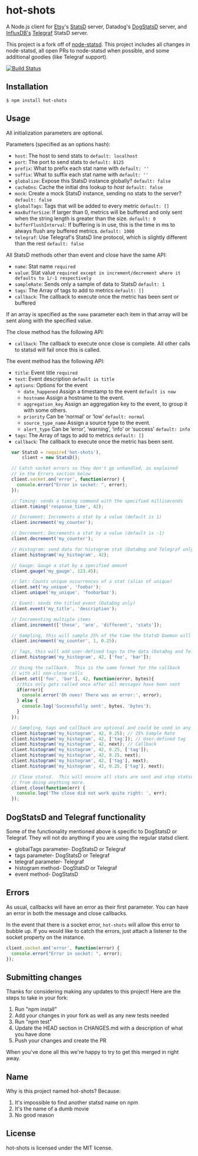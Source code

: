 # hot-shots

A Node.js client for [Etsy](http://etsy.com)'s [StatsD](https://github.com/etsy/statsd) server, Datadog's [DogStatsD](http://docs.datadoghq.com/guides/dogstatsd/) server, and [InfluxDB's](http://influxdb.com) [Telegraf](https://github.com/influxdb/telegraf) StatsD server.

This project is a fork off of [node-statsd](https://github.com/sivy/node-statsd).  This project includes all changes in node-statsd, all open PRs to node-statsd when possible, and some additional goodies (like Telegraf support).

[![Build Status](https://secure.travis-ci.org/brightcove/hot-shots.png?branch=master)](http://travis-ci.org/brightcove/hot-shots)

## Installation

```
$ npm install hot-shots
```

## Usage

All initialization parameters are optional.

Parameters (specified as an options hash):
* `host`:        The host to send stats to `default: localhost`
* `port`:        The port to send stats to `default: 8125`
* `prefix`:      What to prefix each stat name with `default: ''`
* `suffix`:      What to suffix each stat name with `default: ''`
* `globalize`:   Expose this StatsD instance globally? `default: false`
* `cacheDns`:    Cache the initial dns lookup to *host* `default: false`
* `mock`:        Create a mock StatsD instance, sending no stats to the server? `default: false`
* `globalTags`:  Tags that will be added to every metric `default: []`
* `maxBufferSize`: If larger than 0,  metrics will be buffered and only sent when the string length is greater than the size. `default: 0`
* `bufferFlushInterval`: If buffering is in use, this is the time in ms to always flush any buffered metrics. `default: 1000`
* `telegraf`:    Use Telegraf's StatsD line protocol, which is slightly different than the rest `default: false`

All StatsD methods other than event and close have the same API:
* `name`:       Stat name `required`
* `value`:      Stat value `required except in increment/decrement where it defaults to 1/-1 respectively`
* `sampleRate`: Sends only a sample of data to StatsD `default: 1`
* `tags`:       The Array of tags to add to metrics `default: []`
* `callback`:   The callback to execute once the metric has been sent or buffered

If an array is specified as the `name` parameter each item in that array will be sent along with the specified value.

The close method has the following API:

* `callback`:   The callback to execute once close is complete.  All other calls to statsd will fail once this is called.

The event method has the following API:

* `title`:       Event title `required`
* `text`:        Event description `default is title`
* `options`:     Options for the event
  * `date_happened`    Assign a timestamp to the event `default is now`
  * `hostname`         Assign a hostname to the event.
  * `aggregation_key`  Assign an aggregation key to the event, to group it with some others.
  * `priority`         Can be ‘normal’ or ‘low’ `default: normal`
  * `source_type_name` Assign a source type to the event.
  * `alert_type`       Can be ‘error’, ‘warning’, ‘info’ or ‘success’ `default: info`
* `tags`:       The Array of tags to add to metrics `default: []`
* `callback`:   The callback to execute once the metric has been sent.

```javascript
  var StatsD = require('hot-shots'),
      client = new StatsD();

  // Catch socket errors so they don't go unhandled, as explained
  // in the Errors section below
  client.socket.on('error', function(error) {
    console.error("Error in socket: ", error);
  });

  // Timing: sends a timing command with the specified milliseconds
  client.timing('response_time', 42);

  // Increment: Increments a stat by a value (default is 1)
  client.increment('my_counter');

  // Decrement: Decrements a stat by a value (default is -1)
  client.decrement('my_counter');

  // Histogram: send data for histogram stat (DataDog and Telegraf only)
  client.histogram('my_histogram', 42);

  // Gauge: Gauge a stat by a specified amount
  client.gauge('my_gauge', 123.45);

  // Set: Counts unique occurrences of a stat (alias of unique)
  client.set('my_unique', 'foobar');
  client.unique('my_unique', 'foobarbaz');

  // Event: sends the titled event (DataDog only)
  client.event('my_title', 'description');

  // Incrementing multiple items
  client.increment(['these', 'are', 'different', 'stats']);

  // Sampling, this will sample 25% of the time the StatsD Daemon will compensate for sampling
  client.increment('my_counter', 1, 0.25);

  // Tags, this will add user-defined tags to the data (DataDog and Telegraf only)
  client.histogram('my_histogram', 42, ['foo', 'bar']);

  // Using the callback.  This is the same format for the callback
  // with all non-close calls
  client.set(['foo', 'bar'], 42, function(error, bytes){
    //this only gets called once after all messages have been sent
    if(error){
      console.error('Oh noes! There was an error:', error);
    } else {
      console.log('Successfully sent', bytes, 'bytes');
    }
  });

  // Sampling, tags and callback are optional and could be used in any combination (DataDog and Telegraf only)
  client.histogram('my_histogram', 42, 0.25); // 25% Sample Rate
  client.histogram('my_histogram', 42, ['tag']); // User-defined tag
  client.histogram('my_histogram', 42, next); // Callback
  client.histogram('my_histogram', 42, 0.25, ['tag']);
  client.histogram('my_histogram', 42, 0.25, next);
  client.histogram('my_histogram', 42, ['tag'], next);
  client.histogram('my_histogram', 42, 0.25, ['tag'], next);

  // Close statsd.  This will ensure all stats are sent and stop statsd
  // from doing anything more.
  client.close(function(err) {
    console.log('The close did not work quite right: ', err);
  });
```

## DogStatsD and Telegraf functionality

Some of the functionality mentioned above is specific to DogStatsD or Telegraf.  They will not do anything if you are using the regular statsd client.
* globalTags parameter- DogStatsD or Telegraf
* tags parameter- DogStatsD or Telegraf
* telegraf parameter- Telegraf
* histogram method- DogStatsD or Telegraf
* event method- DogStatsD

## Errors

As usual, callbacks will have an error as their first parameter.  You can have an error in both the message and close callbacks.

In the event that there is a socket error, `hot-shots` will allow this error to bubble up.  If you would like to catch the errors, just attach a listener to the socket property on the instance.

```javascript
client.socket.on('error', function(error) {
  console.error("Error in socket: ", error);
});
```

## Submitting changes

Thanks for considering making any updates to this project!  Here are the steps to take in your fork:

1. Run "npm install"
2. Add your changes in your fork as well as any new tests needed
3. Run "npm test"
4. Update the HEAD section in CHANGES.md with a description of what you have done
5. Push your changes and create the PR

When you've done all this we're happy to try to get this merged in right away.

## Name

Why is this project named hot-shots?  Because:

1. It's impossible to find another statsd name on npm
2. It's the name of a dumb movie
3. No good reason

## License

hot-shots is licensed under the MIT license.

